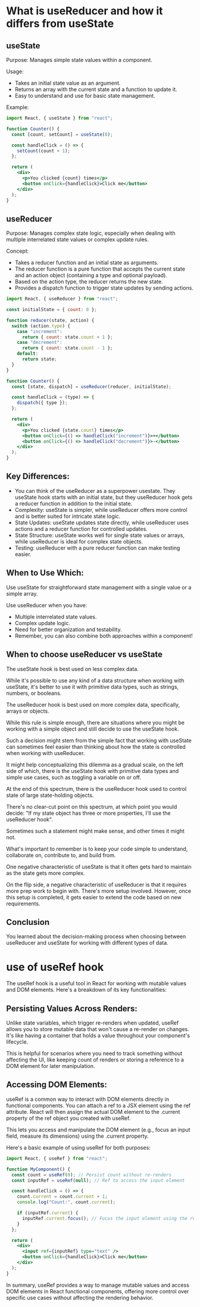 # What is useReducer and how it differs from useState

## useState

Purpose: Manages simple state values within a component.

Usage:

- Takes an initial state value as an argument.
- Returns an array with the current state and a function to update it.
- Easy to understand and use for basic state management.

Example:

```jsx
import React, { useState } from "react";

function Counter() {
  const [count, setCount] = useState(0);

  const handleClick = () => {
    setCount(count + 1);
  };

  return (
    <div>
      <p>You clicked {count} times</p>
      <button onClick={handleClick}>Click me</button>
    </div>
  );
}
```

## useReducer

Purpose: Manages complex state logic, especially when dealing with multiple interrelated state values or complex update rules.

Concept:

- Takes a reducer function and an initial state as arguments.
- The reducer function is a pure function that accepts the current state and an action object (containing a type and optional payload).
- Based on the action type, the reducer returns the new state.
- Provides a dispatch function to trigger state updates by sending actions.

```jsx
import React, { useReducer } from "react";

const initialState = { count: 0 };

function reducer(state, action) {
  switch (action.type) {
    case "increment":
      return { count: state.count + 1 };
    case "decrement":
      return { count: state.count - 1 };
    default:
      return state;
  }
}

function Counter() {
  const [state, dispatch] = useReducer(reducer, initialState);

  const handleClick = (type) => {
    dispatch({ type });
  };

  return (
    <div>
      <p>You clicked {state.count} times</p>
      <button onClick={() => handleClick("increment")}>+</button>
      <button onClick={() => handleClick("decrement")}>-</button>
    </div>
  );
}
```

## Key Differences:

- You can think of the useReducer as a superpower usestate. They useState hook starts with an initial state, but they useReducer hook gets a reducer function in addition to the initial state.
- Complexity: useState is simpler, while useReducer offers more control and is better suited for intricate state logic.
- State Updates: useState updates state directly, while useReducer uses actions and a reducer function for controlled updates.
- State Structure: useState works well for single state values or arrays, while useReducer is ideal for complex state objects.
- Testing: useReducer with a pure reducer function can make testing easier.

## When to Use Which:

Use useState for straightforward state management with a single value or a simple array.

Use useReducer when you have:

- Multiple interrelated state values.
- Complex update logic.
- Need for better organization and testability.
- Remember, you can also combine both approaches within a component!

## When to choose useReducer vs useState

The useState hook is best used on less complex data.

While it's possible to use any kind of a data structure when working with useState, it's better to use it with primitive data types, such as strings, numbers, or booleans.

The useReducer hook is best used on more complex data, specifically, arrays or objects.

While this rule is simple enough, there are situations where you might be working with a simple object and still decide to use the useState hook.

Such a decision might stem from the simple fact that working with useState can sometimes feel easier than thinking about how the state is controlled when working with useReducer.

It might help conceptualizing this dilemma as a gradual scale, on the left side of which, there is the useState hook with primitive data types and simple use cases, such as toggling a variable on or off.

At the end of this spectrum, there is the useReducer hook used to control state of large state-holding objects.

There's no clear-cut point on this spectrum, at which point you would decide: "If my state object has three or more properties, I'll use the useReducer hook".

Sometimes such a statement might make sense, and other times it might not.

What's important to remember is to keep your code simple to understand, collaborate on, contribute to, and build from.

One negative characteristic of useState is that it often gets hard to maintain as the state gets more complex.

On the flip side, a negative characteristic of useReducer is that it requires more prep work to begin with. There's more setup involved. However, once this setup is completed, it gets easier to extend the code based on new requirements.

## Conclusion

You learned about the decision-making process when choosing between useReducer and useState for working with different types of data.

# use of useRef hook

The useRef hook is a useful tool in React for working with mutable values and DOM elements. Here's a breakdown of its key functionalities:

## Persisting Values Across Renders:

Unlike state variables, which trigger re-renders when updated, useRef allows you to store mutable data that won't cause a re-render on changes. It's like having a container that holds a value throughout your component's lifecycle.

This is helpful for scenarios where you need to track something without affecting the UI, like keeping count of renders or storing a reference to a DOM element for later manipulation.

## Accessing DOM Elements:

useRef is a common way to interact with DOM elements directly in functional components. You can attach a ref to a JSX element using the ref attribute. React will then assign the actual DOM element to the .current property of the ref object you created with useRef.

This lets you access and manipulate the DOM element (e.g., focus an input field, measure its dimensions) using the .current property.

Here's a basic example of using useRef for both purposes:

```jsx
import React, { useRef } from "react";

function MyComponent() {
  const count = useRef(0); // Persist count without re-renders
  const inputRef = useRef(null); // Ref to access the input element

  const handleClick = () => {
    count.current = count.current + 1;
    console.log("Count:", count.current);

    if (inputRef.current) {
      inputRef.current.focus(); // Focus the input element using the ref
    }
  };

  return (
    <div>
      <input ref={inputRef} type="text" />
      <button onClick={handleClick}>Click me</button>
    </div>
  );
}
```

In summary, useRef provides a way to manage mutable values and access DOM elements in React functional components, offering more control over specific use cases without affecting the rendering behavior.
